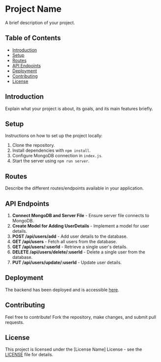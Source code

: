 # Project Name

A brief description of your project.

## Table of Contents

- [Introduction](#introduction)
- [Setup](#setup)
- [Routes](#routes)
- [API Endpoints](#api-endpoints)
- [Deployment](#deployment)
- [Contributing](#contributing)
- [License](#license)

## Introduction

Explain what your project is about, its goals, and its main features briefly.

## Setup

Instructions on how to set up the project locally:

1. Clone the repository.
2. Install dependencies with `npm install`.
3. Configure MongoDB connection in `index.js`.
4. Start the server using `npm run server`.

## Routes

Describe the different routes/endpoints available in your application.

## API Endpoints

1. **Connect MongoDB and Server File** - Ensure server file connects to MongoDB.
2. **Create Model for Adding UserDetails** - Implement a model for user details.
3. **POST /api/users/add** - Add user details to the database.
4. **GET /api/users** - Fetch all users from the database.
5. **GET /api/users/:userId** - Retrieve a single user's details.
6. **DELETE /api/users/delete/:userId** - Delete a single user from the database.
7. **PUT /api/users/update/:userId** - Update user details.

## Deployment

The backend has been deployed and is accessible [here](https://puce-amused-zebra.cyclic.app/).

## Contributing

Feel free to contribute! Fork the repository, make changes, and submit pull requests.

## License

This project is licensed under the [License Name] License - see the [LICENSE](LICENSE) file for details.

